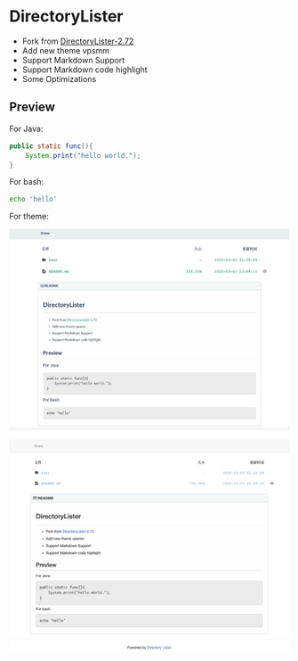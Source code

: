 # DirectoryLister

* Fork from [DirectoryLister-2.72](https://github.com/DirectoryLister/DirectoryLister/tree/2.7.2)
* Add new theme vpsmm
* Support Markdown Support
* Support Markdown code highlight
* Some Optimizations

## Preview

For Java: 

```java
public static func(){
    System.print("hello world.");
}

```

For bash: 

```bash
echo 'hello'
```

For theme: 

![](https://raw.githubusercontent.com/stuarthua/PicGo/master/tmp/Snipaste_2020-03-03_22-04-46.png)

![](https://raw.githubusercontent.com/stuarthua/PicGo/master/tmp/Snipaste_2020-03-03_22-05-17.png)